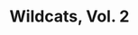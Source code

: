 ---
title: "Wildcats, Vol. 2"
issue: "6"
issue_nr: 6
full_title: The Chase
subtitle: ""
story_arc: ""
crossover: ""
variant: ""
publisher: DC Comics
creators: 
  - Bryan Hitch
  - Paul Neary
release_date: Jan 2000
release_year: 2000
genre:
  - Action
  - Adventure
  - Super-Heroes
format: Comic
pages: 32
signed_by: ""
price: 2.5
---